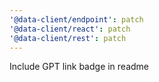 ```yaml
---
'@data-client/endpoint': patch
'@data-client/react': patch
'@data-client/rest': patch
---
```


Include GPT link badge in readme
